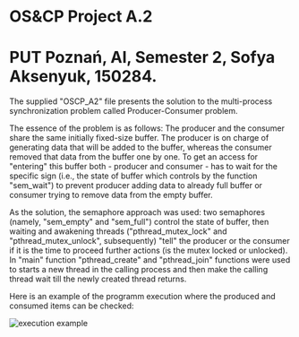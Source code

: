 #                                                                            OS&CP Project A.2
#                                                          PUT Poznań, AI, Semester 2, Sofya Aksenyuk, 150284.

The supplied "OSCP_A2" file presents the solution to the multi-process synchronization problem called Producer-Consumer problem. 

The essence of the problem is as follows: The producer and the consumer share the same initially fixed-size buffer. The producer is on charge of generating data that will be added to the buffer, whereas the consumer removed that data from the buffer one by one. To get an access for "entering" this buffer both - producer and consumer - has to wait for the specific sign (i.e., the state of buffer which controls by the function "sem_wait") to prevent producer adding data to already full buffer or consumer trying to remove data from the empty buffer.

As the solution, the semaphore approach was used: two semaphores (namely, "sem_empty" and "sem_full") control the state of buffer, then waiting and awakening threads ("pthread_mutex_lock" and "pthread_mutex_unlock", subsequently) "tell" the producer or the consumer if it is the time to proceed further actions (is the mutex locked or unlocked).
In "main" function "pthread_create" and "pthread_join" functions were used to starts a new thread in the calling process and then make the calling thread wait till the newly created thread returns.

Here is an example of the programm execution where the produced and consumed items can be checked:

![execution example](https://user-images.githubusercontent.com/86928699/124398318-66949f80-dd15-11eb-990e-cf0ad7a5d28f.jpg)
